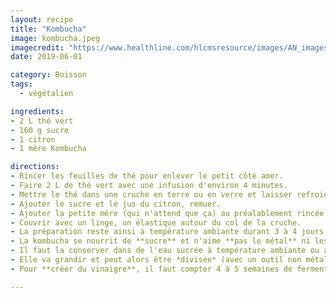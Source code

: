 ```yaml
---
layout: recipe
title: "Kombucha"
image: kombucha.jpeg
imagecredit: "https://www.healthline.com/hlcmsresource/images/AN_images/8-benefits-of-kombucha-tea-1296x728-feature.jpg"
date: 2019-06-01

category: Boisson
tags:
  - végétalien

ingredients:
- 2 L thé vert
- 160 g sucre
- 1 citron
- 1 mère Kombucha

directions:
- Rincer les feuilles de thé pour enlever le petit côté amer.
- Faire 2 L de thé vert avec une infusion d'environ 4 minutes.
- Mettre le thé dans une cruche en terre ou en verre et laisser refroidir.
- Ajouter le sucre et le jus du citron, remuer.
- Ajouter la petite mère (qui n'attend que ça) au préalablement rincée au robinet.
- Couvrir avec un linge, un élastique autour du col de la cruche.
- La préparation reste ainsi à température ambiante durant 3 à 4 jours. Déguster.
- La kombucha se nourrit de **sucre** et n'aime **pas le métal** ni les chocs thermiques (pas d'eau chaude).
- Il faut la conserver dans de l'eau sucrée à température ambiante ou au frigo, dans un récipient en **verre** ou en **plastique**.
- Elle va grandir et peut alors être *divisée* (avec un outil non métallique).
- Pour **créer du vinaigre**, il faut compter 4 à 5 semaines de fermentation.

---
```

